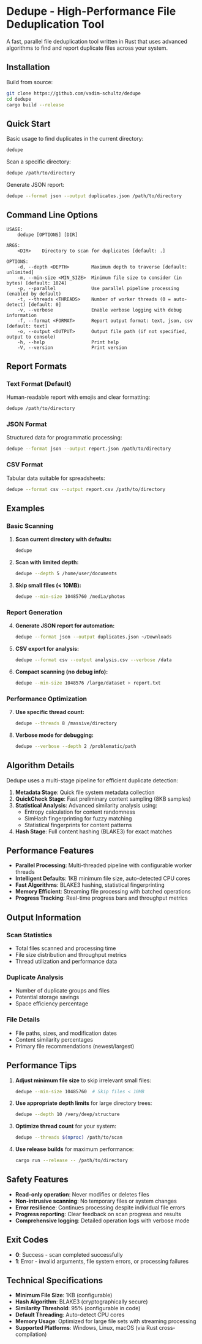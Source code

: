 # Dedupe - High-Performance File Deduplication Tool

A fast, parallel file deduplication tool written in Rust that uses advanced algorithms to find and report duplicate files across your system.

## Installation

Build from source:

```bash
git clone https://github.com/vadim-schultz/dedupe
cd dedupe
cargo build --release
```

## Quick Start

Basic usage to find duplicates in the current directory:

```bash
dedupe
```

Scan a specific directory:

```bash
dedupe /path/to/directory
```

Generate JSON report:

```bash
dedupe --format json --output duplicates.json /path/to/directory
```

## Command Line Options

```
USAGE:
    dedupe [OPTIONS] [DIR]

ARGS:
    <DIR>    Directory to scan for duplicates [default: .]

OPTIONS:
    -d, --depth <DEPTH>        Maximum depth to traverse [default: unlimited]
    -m, --min-size <MIN_SIZE>  Minimum file size to consider (in bytes) [default: 1024]
    -p, --parallel             Use parallel pipeline processing (enabled by default)
    -t, --threads <THREADS>    Number of worker threads (0 = auto-detect) [default: 0]
    -v, --verbose              Enable verbose logging with debug information
    -f, --format <FORMAT>      Report output format: text, json, csv [default: text]
    -o, --output <OUTPUT>      Output file path (if not specified, output to console)
    -h, --help                 Print help
    -V, --version              Print version
```

## Report Formats

### Text Format (Default)

Human-readable report with emojis and clear formatting:

```bash
dedupe /path/to/directory
```

### JSON Format

Structured data for programmatic processing:

```bash
dedupe --format json --output report.json /path/to/directory
```

### CSV Format

Tabular data suitable for spreadsheets:

```bash
dedupe --format csv --output report.csv /path/to/directory
```

## Examples

### Basic Scanning

1. **Scan current directory with defaults:**

   ```bash
   dedupe
   ```

2. **Scan with limited depth:**

   ```bash
   dedupe --depth 5 /home/user/documents
   ```

3. **Skip small files (< 10MB):**
   ```bash
   dedupe --min-size 10485760 /media/photos
   ```

### Report Generation

4. **Generate JSON report for automation:**

   ```bash
   dedupe --format json --output duplicates.json ~/Downloads
   ```

5. **CSV export for analysis:**

   ```bash
   dedupe --format csv --output analysis.csv --verbose /data
   ```

6. **Compact scanning (no debug info):**
   ```bash
   dedupe --min-size 1048576 /large/dataset > report.txt
   ```

### Performance Optimization

7. **Use specific thread count:**

   ```bash
   dedupe --threads 8 /massive/directory
   ```

8. **Verbose mode for debugging:**
   ```bash
   dedupe --verbose --depth 2 /problematic/path
   ```

## Algorithm Details

Dedupe uses a multi-stage pipeline for efficient duplicate detection:

1. **Metadata Stage**: Quick file system metadata collection
2. **QuickCheck Stage**: Fast preliminary content sampling (8KB samples)
3. **Statistical Analysis**: Advanced similarity analysis using:
   - Entropy calculation for content randomness
   - SimHash fingerprinting for fuzzy matching
   - Statistical fingerprints for content patterns
4. **Hash Stage**: Full content hashing (BLAKE3) for exact matches

## Performance Features

- **Parallel Processing**: Multi-threaded pipeline with configurable worker threads
- **Intelligent Defaults**: 1KB minimum file size, auto-detected CPU cores
- **Fast Algorithms**: BLAKE3 hashing, statistical fingerprinting
- **Memory Efficient**: Streaming file processing with batched operations
- **Progress Tracking**: Real-time progress bars and throughput metrics

## Output Information

### Scan Statistics

- Total files scanned and processing time
- File size distribution and throughput metrics
- Thread utilization and performance data

### Duplicate Analysis

- Number of duplicate groups and files
- Potential storage savings
- Space efficiency percentage

### File Details

- File paths, sizes, and modification dates
- Content similarity percentages
- Primary file recommendations (newest/largest)

## Performance Tips

1. **Adjust minimum file size** to skip irrelevant small files:

   ```bash
   dedupe --min-size 10485760  # Skip files < 10MB
   ```

2. **Use appropriate depth limits** for large directory trees:

   ```bash
   dedupe --depth 10 /very/deep/structure
   ```

3. **Optimize thread count** for your system:

   ```bash
   dedupe --threads $(nproc) /path/to/scan
   ```

4. **Use release builds** for maximum performance:
   ```bash
   cargo run --release -- /path/to/directory
   ```

## Safety Features

- **Read-only operation**: Never modifies or deletes files
- **Non-intrusive scanning**: No temporary files or system changes
- **Error resilience**: Continues processing despite individual file errors
- **Progress reporting**: Clear feedback on scan progress and results
- **Comprehensive logging**: Detailed operation logs with verbose mode

## Exit Codes

- **0**: Success - scan completed successfully
- **1**: Error - invalid arguments, file system errors, or processing failures

## Technical Specifications

- **Minimum File Size**: 1KB (configurable)
- **Hash Algorithm**: BLAKE3 (cryptographically secure)
- **Similarity Threshold**: 95% (configurable in code)
- **Default Threading**: Auto-detect CPU cores
- **Memory Usage**: Optimized for large file sets with streaming processing
- **Supported Platforms**: Windows, Linux, macOS (via Rust cross-compilation)
